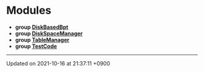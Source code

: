 

# Modules




* **group [DiskBasedBpt](/Modules/DiskBasedBpt)** 
* **group [DiskSpaceManager](/Modules/DiskSpaceManager)** 
* **group [TableManager](/Modules/TableManager)** 
* **group [TestCode](/Modules/TestCode)** 



-------------------------------

Updated on 2021-10-16 at 21:37:11 +0900
